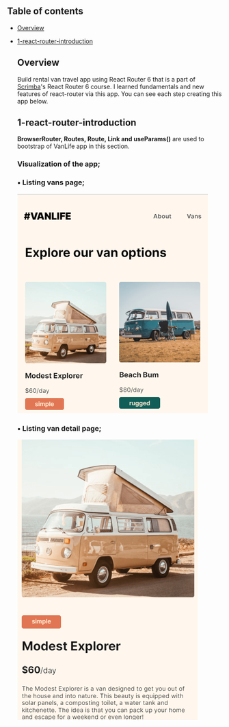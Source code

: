 ## Table of contents

- [Overview](#overview)
- [1-react-router-introduction](#1-react-router-introduction)

  
  ## Overview

  Build rental van travel app using React Router 6 that is a part of [Scrimba](https://scrimba.com/learn/reactrouter6)'s React Router 6 course. I learned fundamentals and new features of react-router via this app.
  You can see each step creating this app below.

  ## 1-react-router-introduction
  **BrowserRouter, Routes, Route, Link and useParams()** are used to bootstrap of VanLife app in this section.

  ### Visualization of the app;
  ### • Listing vans page;

  ![image](./1-react-router-introduction/list-vans.png)
  
  ### • Listing van detail page;
  ![image](./1-react-router-introduction/list-detail.png)
